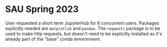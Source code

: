 # SAU Spring 2023

User requested a short term JupyterHub for 6 concurrent users. Packages
explicitly needed are `matplotlib` and `pandas`. The `requests` package is to be
used to make http requests, but doesn't need to be explicitly installed as it's
already part of the "base" conda environment.
